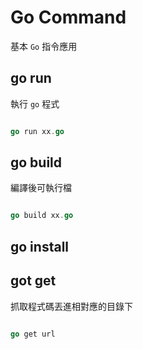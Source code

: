 # Go Command

基本 `Go` 指令應用

## go run 

執行 `go` 程式

```go

go run xx.go

```

## go build 

編譯後可執行檔

```go

go build xx.go

```

## go install


## got get

抓取程式碼丟進相對應的目錄下

```go

go get url 

```



